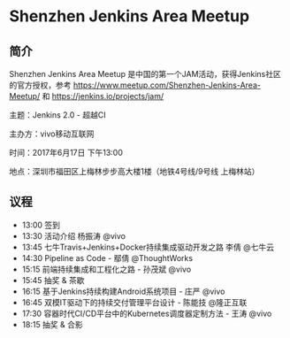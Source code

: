 # Shenzhen Jenkins Area Meetup

## 简介
Shenzhen Jenkins Area Meetup 是中国的第一个JAM活动，获得Jenkins社区的官方授权，参考 https://www.meetup.com/Shenzhen-Jenkins-Area-Meetup/ 和 https://jenkins.io/projects/jam/ 

主题：Jenkins 2.0 - 超越CI

主办方：vivo移动互联网

时间：2017年6月17日 下午13:00

地点：深圳市福田区上梅林步步高大楼1楼（地铁4号线/9号线 上梅林站）

## 议程
* 13:00    签到
* 13:30    活动介绍 杨振涛 @vivo 
* 13:45    七牛Travis+Jenkins+Docker持续集成驱动开发之路 李倩 @七牛云 
* 14:30    Pipeline as Code  -  鄢倩 @ThoughtWorks 
* 15:15    前端持续集成和工程化之路 - 孙茂斌 @vivo 
* 15:45    抽奖 & 茶歇
* 16:15    基于Jenkins持续构建Android系统项目  - 庄严 @vivo 
* 16:45    双模IT驱动下的持续交付管理平台设计 - 陈能技 @隆正互联
* 17:30    容器时代CI/CD平台中的Kubernetes调度器定制方法 - 王涛 @vivo
* 18:15    抽奖 & 合影
